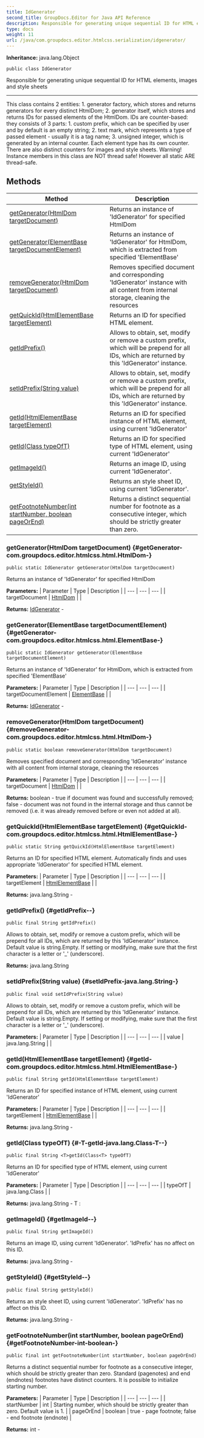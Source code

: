 ```yaml
---
title: IdGenerator
second_title: GroupDocs.Editor for Java API Reference
description: Responsible for generating unique sequential ID for HTML elements images and style sheets
type: docs
weight: 11
url: /java/com.groupdocs.editor.htmlcss.serialization/idgenerator/
---
```

**Inheritance:**
java.lang.Object
```
public class IdGenerator
```

Responsible for generating unique sequential ID for HTML elements, images and style sheets

--------------------

This class contains 2 entities: 1. generator factory, which stores and returns generators for every distinct HtmlDom; 2. generator itself, which stores and returns IDs for passed elements of the HtmlDom. IDs are counter-based: they consists of 3 parts: 1. custom prefix, which can be specified by user and by default is an empty string; 2. text mark, which represents a type of passed element - usually it is a tag name; 3. unsigned integer, which is generated by an internal counter. Each element type has its own counter. There are also distinct counters for images and style sheets. Warning! Instance members in this class are NOT thread safe! However all static ARE thread-safe.
## Methods

| Method | Description |
| --- | --- |
| [getGenerator(HtmlDom targetDocument)](#getGenerator-com.groupdocs.editor.htmlcss.html.HtmlDom-) | Returns an instance of 'IdGenerator' for specified HtmlDom |
| [getGenerator(ElementBase targetDocumentElement)](#getGenerator-com.groupdocs.editor.htmlcss.html.ElementBase-) | Returns an instance of 'IdGenerator' for HtmlDom, which is extracted from specified 'ElementBase' |
| [removeGenerator(HtmlDom targetDocument)](#removeGenerator-com.groupdocs.editor.htmlcss.html.HtmlDom-) | Removes specified document and corresponding 'IdGenerator' instance with all content from internal storage, cleaning the resources |
| [getQuickId(HtmlElementBase targetElement)](#getQuickId-com.groupdocs.editor.htmlcss.html.HtmlElementBase-) | Returns an ID for specified HTML element. |
| [getIdPrefix()](#getIdPrefix--) | Allows to obtain, set, modify or remove a custom prefix, which will be prepend for all IDs, which are returned by this 'IdGenerator' instance. |
| [setIdPrefix(String value)](#setIdPrefix-java.lang.String-) | Allows to obtain, set, modify or remove a custom prefix, which will be prepend for all IDs, which are returned by this 'IdGenerator' instance. |
| [getId(HtmlElementBase targetElement)](#getId-com.groupdocs.editor.htmlcss.html.HtmlElementBase-) | Returns an ID for specified instance of HTML element, using current 'IdGenerator' |
| [<T>getId(Class<T> typeOfT)](#-T-getId-java.lang.Class-T--) | Returns an ID for specified type of HTML element, using current 'IdGenerator' |
| [getImageId()](#getImageId--) | Returns an image ID, using current 'IdGenerator'. |
| [getStyleId()](#getStyleId--) | Returns an style sheet ID, using current 'IdGenerator'. |
| [getFootnoteNumber(int startNumber, boolean pageOrEnd)](#getFootnoteNumber-int-boolean-) | Returns a distinct sequential number for footnote as a consecutive integer, which should be strictly greater than zero. |
### getGenerator(HtmlDom targetDocument) {#getGenerator-com.groupdocs.editor.htmlcss.html.HtmlDom-}
```
public static IdGenerator getGenerator(HtmlDom targetDocument)
```


Returns an instance of 'IdGenerator' for specified HtmlDom

**Parameters:**
| Parameter | Type | Description |
| --- | --- | --- |
| targetDocument | [HtmlDom](../../com.groupdocs.editor.htmlcss.html/htmldom) |  |

**Returns:**
[IdGenerator](../../com.groupdocs.editor.htmlcss.serialization/idgenerator) - 
### getGenerator(ElementBase targetDocumentElement) {#getGenerator-com.groupdocs.editor.htmlcss.html.ElementBase-}
```
public static IdGenerator getGenerator(ElementBase targetDocumentElement)
```


Returns an instance of 'IdGenerator' for HtmlDom, which is extracted from specified 'ElementBase'

**Parameters:**
| Parameter | Type | Description |
| --- | --- | --- |
| targetDocumentElement | [ElementBase](../../com.groupdocs.editor.htmlcss.html/elementbase) |  |

**Returns:**
[IdGenerator](../../com.groupdocs.editor.htmlcss.serialization/idgenerator) - 
### removeGenerator(HtmlDom targetDocument) {#removeGenerator-com.groupdocs.editor.htmlcss.html.HtmlDom-}
```
public static boolean removeGenerator(HtmlDom targetDocument)
```


Removes specified document and corresponding 'IdGenerator' instance with all content from internal storage, cleaning the resources

**Parameters:**
| Parameter | Type | Description |
| --- | --- | --- |
| targetDocument | [HtmlDom](../../com.groupdocs.editor.htmlcss.html/htmldom) |  |

**Returns:**
boolean - true if document was found and successfully removed; false - document was not found in the internal storage and thus cannot be removed (i.e. it was already removed before or even not added at all).
### getQuickId(HtmlElementBase targetElement) {#getQuickId-com.groupdocs.editor.htmlcss.html.HtmlElementBase-}
```
public static String getQuickId(HtmlElementBase targetElement)
```


Returns an ID for specified HTML element. Automatically finds and uses appropriate 'IdGenerator' for specified HTML element.

**Parameters:**
| Parameter | Type | Description |
| --- | --- | --- |
| targetElement | [HtmlElementBase](../../com.groupdocs.editor.htmlcss.html/htmlelementbase) |  |

**Returns:**
java.lang.String - 
### getIdPrefix() {#getIdPrefix--}
```
public final String getIdPrefix()
```


Allows to obtain, set, modify or remove a custom prefix, which will be prepend for all IDs, which are returned by this 'IdGenerator' instance. Default value is string.Empty. If setting or modifying, make sure that the first character is a letter or '\_' (underscore).

**Returns:**
java.lang.String
### setIdPrefix(String value) {#setIdPrefix-java.lang.String-}
```
public final void setIdPrefix(String value)
```


Allows to obtain, set, modify or remove a custom prefix, which will be prepend for all IDs, which are returned by this 'IdGenerator' instance. Default value is string.Empty. If setting or modifying, make sure that the first character is a letter or '\_' (underscore).

**Parameters:**
| Parameter | Type | Description |
| --- | --- | --- |
| value | java.lang.String |  |

### getId(HtmlElementBase targetElement) {#getId-com.groupdocs.editor.htmlcss.html.HtmlElementBase-}
```
public final String getId(HtmlElementBase targetElement)
```


Returns an ID for specified instance of HTML element, using current 'IdGenerator'

**Parameters:**
| Parameter | Type | Description |
| --- | --- | --- |
| targetElement | [HtmlElementBase](../../com.groupdocs.editor.htmlcss.html/htmlelementbase) |  |

**Returns:**
java.lang.String - 
### <T>getId(Class<T> typeOfT) {#-T-getId-java.lang.Class-T--}
```
public final String <T>getId(Class<T> typeOfT)
```


Returns an ID for specified type of HTML element, using current 'IdGenerator'

**Parameters:**
| Parameter | Type | Description |
| --- | --- | --- |
| typeOfT | java.lang.Class<T> |  |

**Returns:**
java.lang.String -  T :
### getImageId() {#getImageId--}
```
public final String getImageId()
```


Returns an image ID, using current 'IdGenerator'. 'IdPrefix' has no affect on this ID.

**Returns:**
java.lang.String - 
### getStyleId() {#getStyleId--}
```
public final String getStyleId()
```


Returns an style sheet ID, using current 'IdGenerator'. 'IdPrefix' has no affect on this ID.

**Returns:**
java.lang.String - 
### getFootnoteNumber(int startNumber, boolean pageOrEnd) {#getFootnoteNumber-int-boolean-}
```
public final int getFootnoteNumber(int startNumber, boolean pageOrEnd)
```


Returns a distinct sequential number for footnote as a consecutive integer, which should be strictly greater than zero. Standard (pagenotes) and end (endnotes) footnotes have distinct counters. It is possible to initialize starting number.

**Parameters:**
| Parameter | Type | Description |
| --- | --- | --- |
| startNumber | int | Starting number, which should be strictly greater than zero. Default value is 1. |
| pageOrEnd | boolean | true - page footnote; false - end footnote (endnote) |

**Returns:**
int - 

